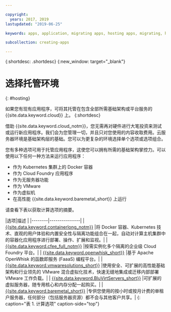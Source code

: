```yaml
---

copyright:
  years: 2017, 2019
lastupdated: "2019-06-25"

keywords: apps, application, migrating apps, hosting apps, migrating, hosting, migration

subcollection: creating-apps

---
```


{:shortdesc: .shortdesc}
{:new_window: target="_blank"}

# 选择托管环境
{: #hosting}

如果您有现有应用程序，可将其托管在包含全部所需基础架构或平台服务的 {{site.data.keyword.cloud}} 上。
{:shortdesc}

借助 {{site.data.keyword.cloud_notm}}，您无需再对硬件进行大笔投资来测试或运行新应用程序。我们会为您管理一切，并且只对您使用的内容收取费用。云服务器环境是基础架构层的基础。您可以为更复杂的环境选择单个选项或选项组合。 

您有多种选项可用于托管应用程序，这使您可以拥有所需的基础架构掌控力。可以使用以下任何一种方法来运行应用程序：

  * 作为 Kubernetes 集群上的 Docker 容器
  * 作为 Cloud Foundry 应用程序
  * 作为无服务器功能
  * 作为 VMware
  * 作为虚拟机
  * 在高性能 {{site.data.keyword.baremetal_short}} 上运行 
  
<!--
{{site.data.keyword.baremetal_short}} are single-tenant, physical servers that are dedicated to a single customer. You control almost everything from the server host to the RAM and storage devices. These servers are used with workloads that require compute power over a sustained time, for example, several months.

Some example workloads include e-commerce, ERP, CRM, SCM, and financial services and regulatory applications.

{{site.data.keyword.BluVirtServers_short}} can be deployed as either as public or dedicated instances. With public instances, the resources of the server are shared with other customers, also known as a multi-tenant environment. Private instances dedicate the resources of the physical server to one customer who can have one or more virtual machines on the same server. These servers are ideal for workloads that run for a limited time, for example, a couple of weeks. Some workload examples are development and testing, backup and recovery, and disaster recovery. For more information about server options, see [Bare metal servers versus virtual servers: Choosing the best option for you](https://www.ibm.com/cloud/blog/bare-metal-virtual-servers-works){: new_window} ![External link icon](../icons/launch-glyph.svg "External link icon").
-->

请查看下表以获取计算选项的摘要。

|选项|描述
| 
|--------|---------------|
| [{{site.data.keyword.containerlong_notm}}](/docs/containers?topic=containers-getting-started) |将 Docker 容器、Kubernetes 技术、直观的用户体验和内置安全性与隔离功能组合在一起，自动对计算主机集群中的容器化应用程序进行部署、操作、扩展和监视。|
| [{{site.data.keyword.cfee_full_notm}}](/docs/cloud-foundry?topic=cloud-foundry-about) |按需实例化多个隔离的企业级 Cloud Foundry 平台。|
| [{{site.data.keyword.openwhisk_short}}](/docs/openwhisk?topic=cloud-functions-getting_started) |基于 Apache OpenWhisk 的函数即服务 (FaaaS) 编程平台。|
| [{{site.data.keyword.vmwaresolutions_short}}](/docs/services/vmwaresolutions?topic=vmware-solutions-getting-started) |使用安全、可扩展的高性能基础架构和行业领先的 VMware 混合虚拟化技术，快速无缝地集成或迁移内部部署 VMware 工作负载。|
| [{{site.data.keyword.BluVirtServers_short}}](/docs/vsi?topic=virtual-servers-about-public-virtual-servers) |可扩展的虚拟服务器，随专用核心和内存分配一起购买。|
| [{{site.data.keyword.baremetal_short}}](/docs/bare-metal?topic=bare-metal-about-bm)  |专供您使用的按小时或按月计费的单租户服务器，任何部分（包括服务器资源）都不会与其他客户共享。|
{: caption="表 1. 计算选项" caption-side="top"}

